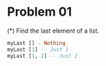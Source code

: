 # Problem 01

(*) Find the last element of a list.

```haskell
myLast [] - Nothing
myLast [1] -- Just 1
myLast [1, 2] -- Just 2
```
